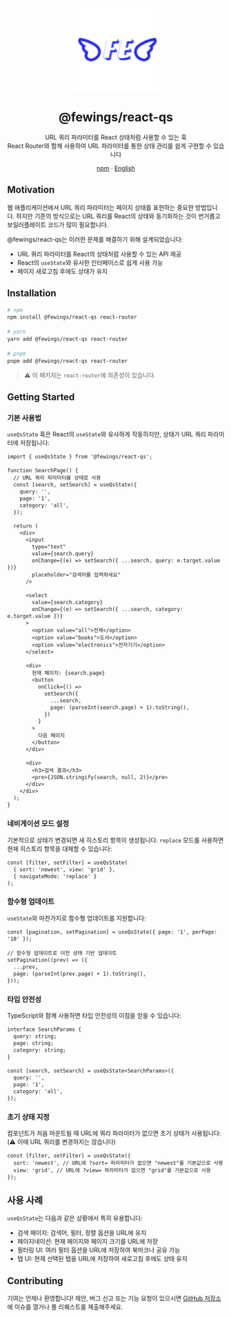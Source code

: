 <p align="center">
    <a href="https://github.com/livemehere/fewings">
        <img src="https://github.com/livemehere/fewings/blob/master/img/logo.png?raw=true" alt="logo" width="200" />
    </a>
    <h1 align="center">@fewings/react-qs</h1>      
    <p align="center">
    URL 쿼리 파라미터를 React 상태처럼 사용할 수 있는 훅
    <br/>
    React Router와 함께 사용하여 URL 파라미터를 통한 상태 관리를 쉽게 구현할 수 있습니다
    </p>
    <p align="center">
        <a href="https://www.npmjs.com/package/@fewings/react-qs">npm</a>
        &middot;
        <a href="https://github.com/livemehere/fewings/blob/master/packages/react-qs/README.md">English</a>
    </p>
</p>

## Motivation

웹 애플리케이션에서 URL 쿼리 파라미터는 페이지 상태를 표현하는 중요한 방법입니다. 하지만 기존의 방식으로는 URL 쿼리를 React의 상태와 동기화하는 것이 번거롭고 보일러플레이트 코드가 많이 필요합니다.

@fewings/react-qs는 이러한 문제를 해결하기 위해 설계되었습니다:

- URL 쿼리 파라미터를 React의 상태처럼 사용할 수 있는 API 제공
- React의 `useState`와 유사한 인터페이스로 쉽게 사용 가능
- 페이지 새로고침 후에도 상태가 유지

## Installation

```bash
# npm
npm install @fewings/react-qs react-router

# yarn
yarn add @fewings/react-qs react-router

# pnpm
pnpm add @fewings/react-qs react-router
```

> ⚠️ 이 패키지는 `react-router`에 의존성이 있습니다.

## Getting Started

### 기본 사용법

`useQsState` 훅은 React의 `useState`와 유사하게 작동하지만, 상태가 URL 쿼리 파라미터에 저장됩니다:

```tsx
import { useQsState } from '@fewings/react-qs';

function SearchPage() {
  // URL 쿼리 파라미터를 상태로 사용
  const [search, setSearch] = useQsState({
    query: '',
    page: '1',
    category: 'all',
  });

  return (
    <div>
      <input
        type="text"
        value={search.query}
        onChange={(e) => setSearch({ ...search, query: e.target.value })}
        placeholder="검색어를 입력하세요"
      />

      <select
        value={search.category}
        onChange={(e) => setSearch({ ...search, category: e.target.value })}
      >
        <option value="all">전체</option>
        <option value="books">도서</option>
        <option value="electronics">전자기기</option>
      </select>

      <div>
        현재 페이지: {search.page}
        <button
          onClick={() =>
            setSearch({
              ...search,
              page: (parseInt(search.page) + 1).toString(),
            })
          }
        >
          다음 페이지
        </button>
      </div>

      <div>
        <h3>검색 결과</h3>
        <pre>{JSON.stringify(search, null, 2)}</pre>
      </div>
    </div>
  );
}
```

### 네비게이션 모드 설정

기본적으로 상태가 변경되면 새 히스토리 항목이 생성됩니다. `replace` 모드를 사용하면 현재 히스토리 항목을 대체할 수 있습니다:

```tsx
const [filter, setFilter] = useQsState(
  { sort: 'newest', view: 'grid' },
  { navigateMode: 'replace' }
);
```

### 함수형 업데이트

`useState`와 마찬가지로 함수형 업데이트를 지원합니다:

```tsx
const [pagination, setPagination] = useQsState({ page: '1', perPage: '10' });

// 함수형 업데이트로 이전 상태 기반 업데이트
setPagination((prev) => ({
  ...prev,
  page: (parseInt(prev.page) + 1).toString(),
}));
```

### 타입 안전성

TypeScript와 함께 사용하면 타입 안전성의 이점을 얻을 수 있습니다:

```tsx
interface SearchParams {
  query: string;
  page: string;
  category: string;
}

const [search, setSearch] = useQsState<SearchParams>({
  query: '',
  page: '1',
  category: 'all',
});
```

### 초기 상태 지정

컴포넌트가 처음 마운트될 때 URL에 쿼리 파라미터가 없으면 초기 상태가 사용됩니다: (⚠️ 이때 URL 쿼리를 변경하지는 않습니다)

```tsx
const [filter, setFilter] = useQsState({
  sort: 'newest', // URL에 ?sort= 파라미터가 없으면 "newest"를 기본값으로 사용
  view: 'grid', // URL에 ?view= 파라미터가 없으면 "grid"를 기본값으로 사용
});
```

## 사용 사례

`useQsState`는 다음과 같은 상황에서 특히 유용합니다:

- 검색 페이지: 검색어, 필터, 정렬 옵션을 URL에 유지
- 페이지네이션: 현재 페이지와 페이지 크기를 URL에 저장
- 필터링 UI: 여러 필터 옵션을 URL에 저장하여 북마크나 공유 가능
- 탭 UI: 현재 선택된 탭을 URL에 저장하여 새로고침 후에도 상태 유지

## Contributing

기여는 언제나 환영합니다! 제안, 버그 신고 또는 기능 요청이 있으시면 [GitHub 저장소](https://github.com/livemehere/fewings)에 이슈를 열거나 풀 리퀘스트를 제출해주세요.
